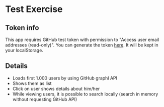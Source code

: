 # Test Exercise

## Token info
This app requires GitHub test token with permission to "Access user email addresses (read-only)".
You can generate the token [here](https://github.com/settings/tokens/new). It will be kept in your localStorage.

## Details

- Loads first 1.000 users by using GitHub graphl API
- Shows them as list
- Click on user shows details about him/her
- While viewing users, it is possible to search locally (search in memory without requesting GitHub API)


